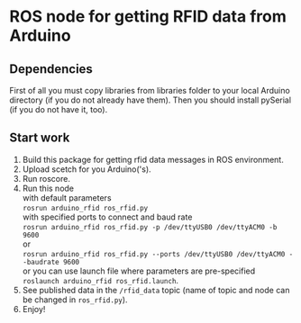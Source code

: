 # ROS node for getting RFID data from Arduino
## Dependencies
First of all you must copy libraries from libraries folder to your local Arduino directory (if you do not already have them). Then you should install pySerial  (if you do not have it, too).

## Start work
1. Build this package for getting rfid data messages in ROS environment.
2. Upload scetch for you Arduino('s).
3. Run roscore.
4. Run this node  
with default parameters  
`rosrun arduino_rfid ros_rfid.py`  
with specified ports to connect and baud rate  
`rosrun arduino_rfid ros_rfid.py -p /dev/ttyUSB0 /dev/ttyACM0 -b 9600`  
or  
`rosrun arduino_rfid ros_rfid.py --ports /dev/ttyUSB0 /dev/ttyACM0 --baudrate 9600`  
or you can use launch file where parameters are pre-specified  
`roslaunch arduino_rfid ros_rfid.launch`.
5. See published data in the `/rfid_data` topic (name of topic and node can be changed in `ros_rfid.py`).
6. Enjoy!